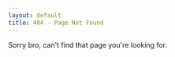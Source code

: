 ```yaml
---
layout: default
title: 404 - Page Not Found
---
```

Sorry bro, can't find that page you're looking for.
